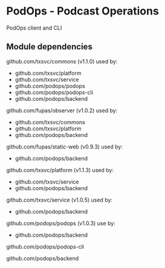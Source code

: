 # PodOps - Podcast Operations

PodOps client and CLI


## Module dependencies

github.com/txsvc/commons (v1.1.0) used by:
* github.com/txsvc/platform
* github.com/txsvc/service
* github.com/podops/podops
* github.com/podops/podops-cli
* github.com/podops/backend

github.com/fupas/observer (v1.0.2) used by:
* github.com/txsvc/commons
* github.com/txsvc/platform
* github.com/podops/backend
    
github.com/fupas/static-web (v0.9.3) used by:
* github.com/podops/backend

github.com/txsvc/platform (v1.1.3) used by:
* github.com/txsvc/service
* github.com/podops/backend

github.com/txsvc/service (v1.0.5) used by:
* github.com/podops/backend

github.com/podops/podops (v1.0.3) use by:
* github.com/podops/backend

github.com/podops/podops-cli

github.com/podops/backend


